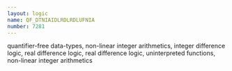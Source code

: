 ```yaml
---
layout: logic
name: QF_DTNIAIDLRDLRDLUFNIA
number: 7281
---
```

quantifier-free data-types, non-linear integer arithmetics, integer difference logic, real difference logic, real difference logic, uninterpreted functions, non-linear integer arithmetics